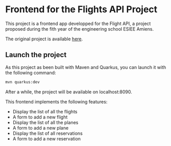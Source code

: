 # Frontend for the Flights API Project

This project is a frontend app developped for the Flight API, a project proposed during the fith year of the engineering school ESIEE Amiens.

The original project is available [here](https://github.com/PetitGourou1999/FlightApp-Incomplete).

## Launch the project

As this project as been built with Maven and Quarkus, you can launch it with the following command:

```bash
mvn quarkus:dev
```

After a while, the project will be available on localhost:8090.

This frontend implements the following features:
- Display the list of all the flights
- A form to add a new flight
- Display the list of all the planes
- A form to add a new plane
- Display the list of all reservations
- A form to add a new reservation